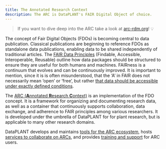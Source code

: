 ```yaml
---
title: The Annotated Research Context
description: The ARC is DataPLANT's FAIR Digital Object of choice.
---
```


> If you want to dive deep into the ARC take a look at [arc-rdm.org](https://arc-rdm.org)! 💡

The concept of Fair Digital Objects (FDOs) is becoming central to data publication.
Classical publications are beginning to reference FDOs as standalone data publications, enabling data to be shared independently of traditional articles.
The [FAIR Data Principles](https://www.go-fair.org/fair-principles/) (Findable, Accessible, Interoperable, Reusable) outline how data packages should be structured to ensure they are useful for both humans and machines.
FAIRness is a continuum that evolves and can be continuously improved.
It is important to mention, since it is is often misunderstood, that the ‘A’ in FAIR does not necessarily mean ‘open’ or ‘free’, but rather [that data should be accessible under exactly defined conditions](https://www.go-fair.org/fair-principles/a1-2-protocol-allows-authentication-authorisation-required/).

The [ARC (**A**nnotated **R**esearch **C**ontext)](https://arc-rdm.org) is an implementation of the FDO concept.
It is a framework for organizing and documenting research data, as well as a container that continuously supports collaboration, data exchange, and adherence to FAIR principles among various researchers.
It is developed under the umbrella of DataPLANT for for plant research, but is applicable to many other research domains.

DataPLANT develops and maintains  [tools for the ARC ecosystem](/resources/#toolbox), hosts [services to collaborate on ARCs](https://nfdi4plants.github.io/arc-data-hub/), and provides [training and support](https://nfdi4plants.github.io/support/) for ARC users.
